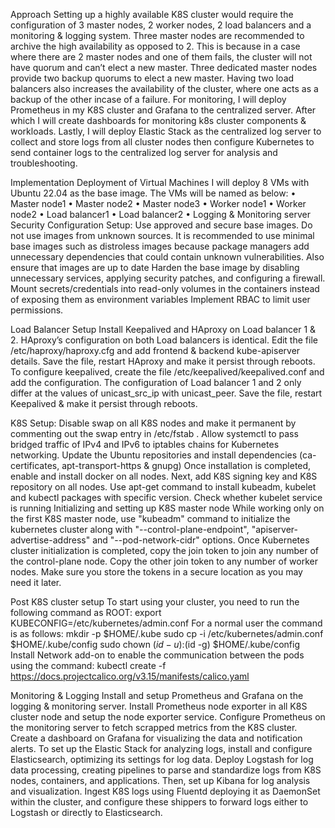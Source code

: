 Approach
Setting up a highly available K8S cluster would require the configuration of 3 master nodes, 2 worker nodes, 2 load balancers and a monitoring & logging system. 
Three master nodes are recommended to archive the high availability as opposed to 2.
This is because in a case where there are 2 master nodes and one of them fails, the cluster will not have quorum and can’t elect a new master.
Three dedicated master nodes provide two backup quorums to elect a new master. Having two load balancers also increases the availability of the cluster, where one acts as a backup of the other incase of a failure.
For monitoring, I will deploy Prometheus in my K8S cluster and Grafana to the centralized server. After which I will create dashboards for monitoring k8s cluster components & workloads. 
Lastly, I will deploy Elastic Stack as the centralized log server to collect and store logs from all cluster nodes then configure Kubernetes to send container logs to the centralized log server for analysis and troubleshooting.

Implementation
Deployment of Virtual Machines
I will deploy 8 VMs with Ubuntu 22.04 as the base image. The VMs will be named as below:
•	Master node1
•	Master node2
•	Master node3
•	Worker node1
•	Worker node2
•	Load balancer1
•	Load balancer2
•	Logging & Monitoring server
Security Configuration Setup:
Use approved and secure base images. Do not use images from unknown sources. It is recommended to use minimal base images such as distroless images because package managers add unnecessary dependencies that could contain unknown vulnerabilities. Also ensure that images are up to date
Harden the base image by disabling unnecessary services, applying security patches, and configuring a firewall.
Mount secrets/credentials into read-only volumes in the containers instead of exposing them as environment variables
Implement RBAC to limit user permissions.

Load Balancer Setup
Install Keepalived and HAproxy on Load balancer 1 & 2.
HAproxy’s configuration on both Load balancers is identical.
Edit the file /etc/haproxy/haproxy.cfg and add frontend & backend kube-apiserver details.
Save the file, restart HAproxy and make it persist through reboots.
To configure keepalived, create the file /etc/keepalived/keepalived.conf and add the configuration.
The configuration of Load balancer 1 and 2 only differ at the values of unicast_src_ip with unicast_peer.
Save the file, restart Keepalived & make it persist through reboots.

K8S Setup:
Disable swap on all K8S nodes and make it permanent by commenting out the swap entry in /etc/fstab .
Allow systemctl to pass bridged traffic of IPv4 and IPv6 to iptables chains for Kubernetes networking.
Update the Ubuntu repositories and install dependencies (ca-certificates, apt-transport-https & gnupg)
Once installation is completed, enable and install docker on all nodes.
Next, add K8S signing key and K8S repository on all nodes.
Use apt-get command to install kubeadm, kubelet and kubectl packages with specific version.
Check whether kubelet service is running 
Initializing and setting up K8S master node
While working only on the first K8S master node, use "kubeadm" command to initialize the kubernetes cluster along with "--control-plane-endpoint", "apiserver-advertise-address" and "--pod-network-cidr" options. 
Once Kubernetes cluster initialization is completed, copy the join token to join any number of the control-plane node.
Copy the other join token to any number of worker nodes.
Make sure you store the tokens in a secure location as you may need it later.

Post K8S cluster setup
To start using your cluster, you need to run the following command as ROOT:
	export KUBECONFIG=/etc/kubernetes/admin.conf
For a normal user the command is as follows:
	  mkdir -p $HOME/.kube
  sudo cp -i /etc/kubernetes/admin.conf $HOME/.kube/config
  sudo chown $(id -u):$(id -g) $HOME/.kube/config
Install Network add-on to enable the communication between the pods using the command:
	kubectl create -f https://docs.projectcalico.org/v3.15/manifests/calico.yaml

Monitoring & Logging
Install and setup Prometheus and Grafana on the logging & monitoring server.
Install Prometheus node exporter in all K8S cluster node and setup the node exporter service.
Configure Prometheus on the monitoring server to fetch scrapped metrics from the K8S cluster.
Create a dashboard on Grafana for visualizing the data and notification alerts.
To set up the Elastic Stack for analyzing logs, install and configure Elasticsearch, optimizing its settings for log data.
Deploy Logstash for log data processing, creating pipelines to parse and standardize logs from K8S nodes, containers, and applications.
Then, set up Kibana for log analysis and visualization. 
Ingest K8S logs using Fluentd deploying it as DaemonSet within the cluster, and configure these shippers to forward logs either to Logstash or directly to Elasticsearch.
